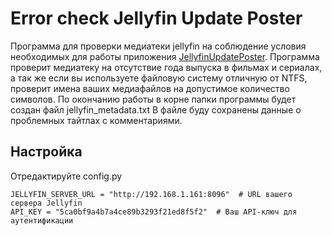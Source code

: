 # Error check Jellyfin Update Poster

Программа для проверки медиатеки jellyfin на соблюдение условия необходимых для работы приложения [JellyfinUpdatePoster]([https://theposterdb.com/](https://github.com/Iceshadow1404/JellyfinUpdatePoster)).
Программа проверит медиатеку на отсутствие года выпуска в фильмах и сериалах, а так же если вы используете файловую систему отличную от NTFS, проверит имена ваших медиафайлов на допустимое количество символов.
По окончанию работы в корне папки программы будет создан файл jellyfin_metadata.txt
В файле буду сохранены данные о проблемных тайтлах с комментариями.

## Настройка
Отредактируйте config.py
```
JELLYFIN_SERVER_URL = "http://192.168.1.161:8096"  # URL вашего сервера Jellyfin
API_KEY = "5ca0bf9a4b7a4ce89b3293f21ed8f5f2"  # Ваш API-ключ для аутентификации

```
